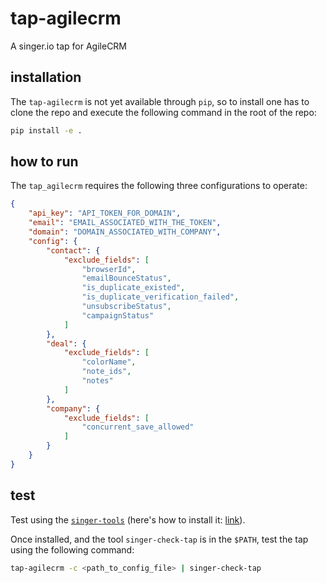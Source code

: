 # tap-agilecrm
A singer.io tap for AgileCRM

## installation

The `tap-agilecrm` is not yet available through `pip`, so to install one has to clone the repo and execute the following command in the root of the repo:

```bash
pip install -e .
```

## how to run

The `tap_agilecrm` requires the following three configurations to operate:

```json
{
    "api_key": "API_TOKEN_FOR_DOMAIN",
    "email": "EMAIL_ASSOCIATED_WITH_THE_TOKEN",
    "domain": "DOMAIN_ASSOCIATED_WITH_COMPANY",
    "config": {
        "contact": {
            "exclude_fields": [
                "browserId",
                "emailBounceStatus",
                "is_duplicate_existed",
                "is_duplicate_verification_failed",
                "unsubscribeStatus",
                "campaignStatus"
            ]
        },
        "deal": {
            "exclude_fields": [
                "colorName",
                "note_ids",
                "notes"
            ]
        },
        "company": {
            "exclude_fields": [
                "concurrent_save_allowed"
            ]
        }
    }
}

```

## test

Test using the [`singer-tools`](https://github.com/singer-io/singer-tools) (here's how to install it: [link](https://github.com/singer-io/singer-tools#installation)).

Once installed, and the tool `singer-check-tap` is in the `$PATH`, test the tap using the following command:

```bash
tap-agilecrm -c <path_to_config_file> | singer-check-tap
```